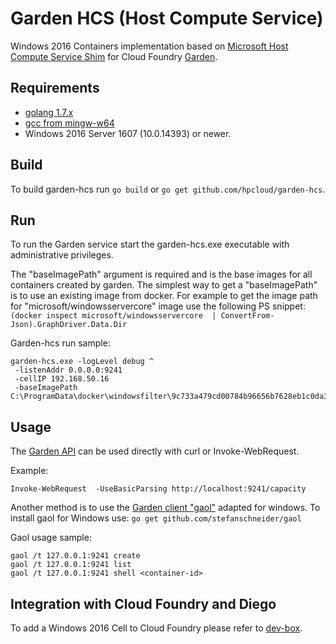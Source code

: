 # Garden HCS (Host Compute Service)

Windows 2016 Containers implementation based on [Microsoft Host Compute Service Shim](https://github.com/Microsoft/hcsshim) for Cloud Foundry [Garden](https://github.com/cloudfoundry/garden).

## Requirements

* [golang 1.7.x](https://golang.org/dl/)
* [gcc from mingw-w64](https://sourceforge.net/projects/mingw-w64)
* Windows 2016 Server 1607 (10.0.14393) or newer.

## Build

To build garden-hcs run `go build` or `go get github.com/hpcloud/garden-hcs`.

## Run

To run the Garden service start the garden-hcs.exe executable with administrative privileges.

The "baseImagePath" argument is required and is the base images for all containers created by garden. The simplest way to get a "baseImagePath" is to use an existing image from docker. For example to get the image path for "microsoft/windowsservercore" image use the following PS snippet:
`(docker inspect microsoft/windowsservercore  | ConvertFrom-Json).GraphDriver.Data.Dir`

Garden-hcs run sample:

```
garden-hcs.exe -logLevel debug ^
 -listenAddr 0.0.0.0:9241
 -cellIP 192.168.50.16
 -baseImagePath C:\ProgramData\docker\windowsfilter\9c733a479cd00784b96656b7628eb1c0da3c96dd4b672dcf2c29f2fc7dc58d8d`
```

## Usage

The [Garden API](https://github.com/cloudfoundry/garden/blob/master/doc/garden-api.md) can be used directly with curl or Invoke-WebRequest.

Example:

`Invoke-WebRequest  -UseBasicParsing http://localhost:9241/capacity`

Another method is to use the [Garden client "gaol"](https://github.com/contraband/gaol) adapted for windows. To install gaol for Windows use: `go get github.com/stefanschneider/gaol`

Gaol usage sample:

```
gaol /t 127.0.0.1:9241 create
gaol /t 127.0.0.1:9241 list
gaol /t 127.0.0.1:9241 shell <container-id>
```

## Integration with Cloud Foundry and Diego

To add a Windows 2016 Cell to Cloud Foundry please refer to [dev-box](dev-box).
